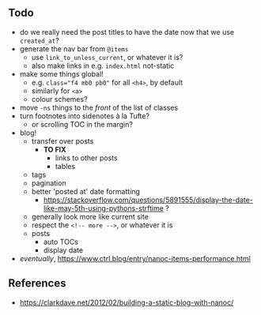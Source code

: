 ## Todo

- do we really need the post titles to have the date now that we use `created_at`?
- generate the nav bar from `@items`
    + use `link_to_unless_current`, or whatever it is?
    + also make links in e.g. `index.html` not-static
- make some things global!
    + e.g. `class="f4 mb0 pb0"` for all `<h4>`, by default
    + similarly for `<a>`
    + colour schemes?
- move `-ns` things to the _front_ of the list of classes
- turn footnotes into sidenotes à la Tufte?
    + or scrolling TOC in the margin?
- blog!
    + transfer over posts
        * **TO FIX**
            - links to other posts
            - tables
    + tags
    + pagination
    + better 'posted at' date formatting
        * https://stackoverflow.com/questions/5891555/display-the-date-like-may-5th-using-pythons-strftime ?
    + generally look more like current site
    + respect the `<!-- more -->`, or whatever it is
    + posts
        * auto TOCs
        * display date
- _eventually_, https://www.ctrl.blog/entry/nanoc-items-performance.html

## References

- https://clarkdave.net/2012/02/building-a-static-blog-with-nanoc/